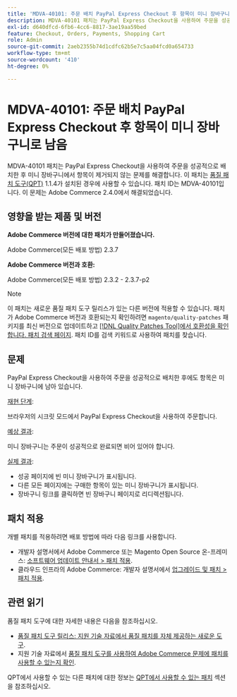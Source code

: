 ```yaml
---
title: 'MDVA-40101: 주문 배치 PayPal Express Checkout 후 항목이 미니 장바구니로 남음'
description: MDVA-40101 패치는 PayPal Express Checkout을 사용하여 주문을 성공적으로 배치한 후 미니 장바구니에서 항목이 제거되지 않는 문제를 해결합니다. 이 패치는 [Quality Patches Tool (QPT)](https://experienceleague.adobe.com/ko/docs/commerce-operations/upgrade-guide/patches/overview) 1.1.4가 설치된 경우 사용할 수 있습니다. 패치 ID는 MDVA-40101입니다. 이 문제는 Adobe Commerce 2.4.0에서 해결되었습니다.
exl-id: d640dfcd-6fb6-4cc6-8817-3ae19aa59bed
feature: Checkout, Orders, Payments, Shopping Cart
role: Admin
source-git-commit: 2aeb2355b74d1cdfc62b5e7c5aa04fcd0a654733
workflow-type: tm+mt
source-wordcount: '410'
ht-degree: 0%

---
```


# MDVA-40101: 주문 배치 PayPal Express Checkout 후 항목이 미니 장바구니로 남음

MDVA-40101 패치는 PayPal Express Checkout을 사용하여 주문을 성공적으로 배치한 후 미니 장바구니에서 항목이 제거되지 않는 문제를 해결합니다. 이 패치는 [품질 패치 도구(QPT)](https://experienceleague.adobe.com/ko/docs/commerce-operations/upgrade-guide/patches/overview) 1.1.4가 설치된 경우에 사용할 수 있습니다. 패치 ID는 MDVA-40101입니다. 이 문제는 Adobe Commerce 2.4.0에서 해결되었습니다.

## 영향을 받는 제품 및 버전

**Adobe Commerce 버전에 대한 패치가 만들어졌습니다.**

Adobe Commerce(모든 배포 방법) 2.3.7

**Adobe Commerce 버전과 호환:**

Adobe Commerce(모든 배포 방법) 2.3.2 - 2.3.7-p2

>[!NOTE]
>
>이 패치는 새로운 품질 패치 도구 릴리스가 있는 다른 버전에 적용할 수 있습니다. 패치가 Adobe Commerce 버전과 호환되는지 확인하려면 `magento/quality-patches` 패키지를 최신 버전으로 업데이트하고 [[!DNL Quality Patches Tool]에서 호환성을 확인합니다. 패치 검색 페이지](https://experienceleague.adobe.com/tools/commerce-quality-patches/index.html?lang=ko). 패치 ID를 검색 키워드로 사용하여 패치를 찾습니다.

## 문제

PayPal Express Checkout을 사용하여 주문을 성공적으로 배치한 후에도 항목은 미니 장바구니에 남아 있습니다.

<u>재현 단계</u>:

브라우저의 시크릿 모드에서 PayPal Express Checkout을 사용하여 주문합니다.

<u>예상 결과</u>:

미니 장바구니는 주문이 성공적으로 완료되면 비어 있어야 합니다.

<u>실제 결과</u>:

* 성공 페이지에 빈 미니 장바구니가 표시됩니다.
* 다른 모든 페이지에는 구매한 항목이 있는 미니 장바구니가 표시됩니다.
* 장바구니 링크를 클릭하면 빈 장바구니 페이지로 리디렉션됩니다.

## 패치 적용

개별 패치를 적용하려면 배포 방법에 따라 다음 링크를 사용합니다.

* 개발자 설명서에서 Adobe Commerce 또는 Magento Open Source 온-프레미스: [소프트웨어 업데이트 안내서 > 패치 적용](https://experienceleague.adobe.com/ko/docs/commerce-operations/tools/quality-patches-tool/usage).
* 클라우드 인프라의 Adobe Commerce: 개발자 설명서에서 [업그레이드 및 패치 > 패치 적용](https://experienceleague.adobe.com/ko/docs/commerce-cloud-service/user-guide/develop/upgrade/apply-patches).

## 관련 읽기

품질 패치 도구에 대한 자세한 내용은 다음을 참조하십시오.

* [품질 패치 도구 릴리스: 지원 기술 자료에서 품질 패치를 자체 제공하는 새로운 도구](/help/announcements/adobe-commerce-announcements/magento-quality-patches-released-new-tool-to-self-serve-quality-patches.md).
* 지원 기술 자료에서 [품질 패치 도구를 사용하여 Adobe Commerce 문제에 패치를 사용할 수 있는지 확인](/help/support-tools/patches-available-in-qpt-tool/check-patch-for-magento-issue-with-magento-quality-patches.md).

QPT에서 사용할 수 있는 다른 패치에 대한 정보는 [QPT에서 사용할 수 있는 패치](https://support.magento.com/hc/en-us/sections/360010506631-Patches-available-in-QPT-tool-) 섹션을 참조하십시오.
